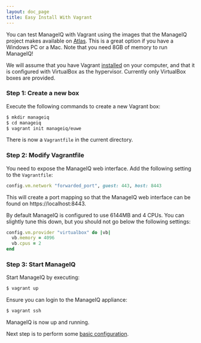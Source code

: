 ```yaml
---
layout: doc_page
title: Easy Install With Vagrant
---
```


You can test ManageIQ with Vagrant using the images that the ManageIQ project
makes available on [Atlas](https://atlas.hashicorp.com/manageiq). This is a
great option if you have a Windows PC or a Mac. Note that you need 8GB of
memory to run ManageIQ!

We will assume that you have Vagrant
[installed](https://www.vagrantup.com/docs/installation/) on your computer, and
that it is configured with VirtualBox as the hypervisor. Currently only
VirtualBox boxes are provided.

### Step 1: Create a new box

Execute the following commands to create a new Vagrant box:

```bash
$ mkdir manageiq
$ cd manageiq
$ vagrant init manageiq/euwe
```

There is now a `Vagrantfile` in the current directory.

### Step 2: Modify Vagrantfile

You need to expose the ManageIQ web interface. Add the following setting to
the `Vagrantfile`:

```ruby
config.vm.network "forwarded_port", guest: 443, host: 8443
```
This will create a port mapping so that the ManageIQ web interface can be found
on https://localhost:8443.

By default ManageIQ is configured to use 6144MB and 4 CPUs. You can slightly
tune this down, but you should not go below the following settings:

```ruby
config.vm.provider "virtualbox" do |vb|
  vb.memory = 4096
  vb.cpus = 2
end
```

### Step 3: Start ManageIQ

Start ManageIQ by executing:

```bash
$ vagrant up
```

Ensure you can login to the ManageIQ appliance:

```bash
$ vagrant ssh
```

ManageIQ is now up and running.

Next step is to perform some [basic
configuration](/docs/get-started/basic-configuration).
